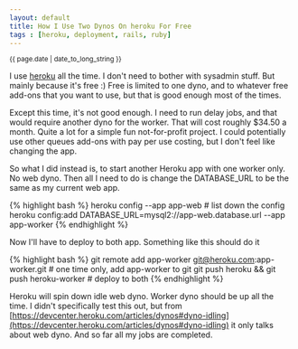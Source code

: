 ```yaml
---
layout: default
title: How I Use Two Dynos On heroku For Free
tags : [heroku, deployment, rails, ruby]
---
```

<p><small>{{ page.date | date_to_long_string }}</small></p>

I use [heroku](http://heroku.com) all the time. I don't need to bother with sysadmin stuff. But mainly because it's free :) Free is limited to one dyno, and to whatever free add-ons that you want to use, but that is good enough most of the times.

Except this time, it's not good enough. I need to run delay jobs, and that would require another dyno for the worker. That will cost roughly $34.50 a month. Quite a lot for a simple fun not-for-profit project. I could potentially use other queues add-ons with pay per use costing, but I don't feel like changing the app.

So what I did instead is, to start another Heroku app with one worker only. No web dyno. Then all I need to do is change the DATABASE_URL to be the same as my current web app.

{% highlight bash %}
  heroku config --app app-web # list down the config
  heroku config:add DATABASE_URL=mysql2://app-web.database.url --app app-worker
{% endhighlight %}

Now I'll have to deploy to both app. Something like this should do it

{% highlight bash %}
  git remote add app-worker git@heroku.com:app-worker.git # one time only, add app-worker to git
  git push heroku && git push heroku-worker # deploy to both
{% endhighlight %}

Heroku will spin down idle web dyno. Worker dyno should be up all the time. I didn't specifically test this out, but from [https://devcenter.heroku.com/articles/dynos#dyno-idling](https://devcenter.heroku.com/articles/dynos#dyno-idling) it only talks about web dyno. And so far all my jobs are completed.
